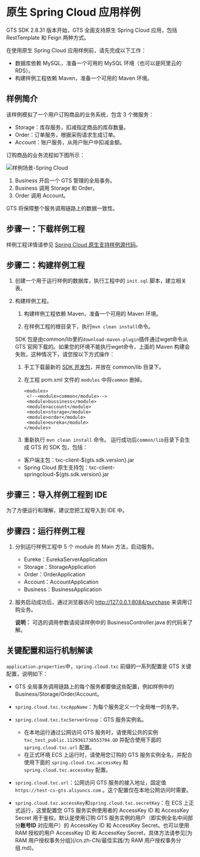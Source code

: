 # 原生 Spring Cloud 应用样例

GTS SDK 2.8.31 版本开始，GTS 全面支持原生 Spring Cloud 应用，包括 RestTemplate 和 Feign 两种方式。

在使用原生 Spring Cloud 应用样例前，请先完成以下工作：

-   数据库依赖 MySQL，准备一个可用的 MySQL 环境（也可以是阿里云的 RDS）。
-   构建样例工程依赖 Maven，准备一个可用的 Maven 环境。

## 样例简介

该样例模拟了一个用户订购商品的业务系统，包含 3 个微服务：

-   Storage：库存服务，扣减指定商品的库存数量。
-   Order：订单服务，根据采购请求生成订单。
-   Account：账户服务，从用户账户中扣减金额。

订购商品的业务流程如下图所示：

![样例场景-Spring Cloud](https://static-aliyun-doc.oss-accelerate.aliyuncs.com/assets/img/zh-CN/1136998851/p89050.png)

1.  Business 开启一个 GTS 管理的全局事务。
2.  Business 调用 Storage 和 Order。
3.  Order 调用 Account。

GTS 将保障整个服务调用链路上的数据一致性。

## 步骤一：下载样例工程

样例工程详情请参见 [Spring Cloud 原生支持样例源代码](https://code.aliyun.com/txc-console/gts-sample-springcloud/repository/archive.zip?ref=master)。

## 步骤二：构建样例工程

1.  创建一个用于运行样例的数据库，执行工程中的 `init.sql` 脚本，建立相关表。

2.  构建样例工程。

    1.  构建样例工程依赖 Maven，准备一个可用的 Maven 环境。

    2.  在样例工程的根目录下，执行`mvn clean install`命令。

    SDK 包是由common/lib里的`download-maven-plugin`插件通过wget命令从 GTS 官网下载的。如果您的环境不能执行wget命令，上面的 Maven 构建会失败。这种情况下，请您按以下方式操作：

    1.  手工下载最新的 [SDK 开发包](http://txc-console.oss-cn-beijing.aliyuncs.com/sdk/txc-client-2.9.0.jar?spm=a2c4g.11186623.2.10.747d359d5AvWYq&file=txc-client-2.9.0.jar)，并放在 common/lib 目录下。
    2.  在工程 pom.xml 文件的 `modules` 中将`common` 删掉。

        ```
        <modules>
         <!--<module>common</module>-->
         <module>bussiness</module>
         <module>account</module>
         <module>storage</module>
         <module>order</module>
         <module>eureka</module>
        </modules>                            
        ```

    3.  重新执行 `mvn clean install` 命令。
    运行成功后`common/lib`目录下会生成 GTS 的 SDK 包，包括：

    -   客户端主包：txc-client-$\{gts.sdk.version\}.jar
    -   Spring Cloud 原生支持包：txc-client-springcloud-$\{gts.sdk.version\}.jar

## 步骤三：导入样例工程到 IDE

为了方便运行和理解，建议您把工程导入到 IDE 中。

## 步骤四：运行样例工程

1.  分别运行样例工程中 5 个 module 的 Main 方法，启动服务。

    -   Eureke：EurekaServerApplication
    -   Storage：StorageApplication
    -   Order：OrderApplication
    -   Account：AccountApplication
    -   Business：BusinessApplication
2.  服务启动成功后，通过浏览器访问 http://127.0.0.1:8084/purchase 来调用订购业务。

    **说明：** 可选的调用参数请阅读样例中的 BusinessController.java 的代码来了解。


## 关键配置和运行机制解读

`application.properties`中，`spring.cloud.txc` 前缀的一系列配置是 GTS 关键配置，说明如下：

-   GTS 全局事务调用链路上的每个服务都要做这些配置，例如样例中的 Business/Storage/Order/Account。
-   `spring.cloud.txc.txcAppName`：为每个服务定义一个全局唯一的名字。
-   `spring.cloud.txc.txcServerGroup`：GTS 服务实例名。

    -   在本地运行通过公网访问 GTS 服务时，请使用公共的实例 `txc_test_public.1129361738553704.QD` 并配合使用下面的 `spring.cloud.txc.url` 配置。
    -   在正式环境 ECS 上运行时，请使用您订购的 GTS 服务实例全名，并配合使用下面的 `spring.cloud.txc.accessKey` 和 `spring.cloud.txc.accessKey` 配置。
-   `spring.cloud.txc.url`：公网访问 GTS 服务的接入地址，固定值 `https://test-cs-gts.aliyuncs.com` 。这个配置仅在本地公网访问时需要。
-   `spring.cloud.txc.accessKey`和`spring.cloud.txc.secretKey`：在 ECS 上正式运行，这里配置您 GTS 服务实例使用者的 AccessKey ID 和 AccessKey Secret 用于鉴权。默认是使用订购 GTS 服务实例的用户（即实例全名中间部分**账号ID** 对应用户）的 AccessKey ID 和 AccessKey Secret。也可以使用 RAM 授权的用户 AccessKey ID 和 AccessKey Secret，具体方法请参见[为 RAM 用户授权事务分组](/cn.zh-CN/最佳实践/为 RAM 用户授权事务分组.md)。

